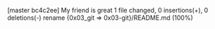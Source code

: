 [master bc4c2ee] My friend is great
 1 file changed, 0 insertions(+), 0 deletions(-)
 rename {0x03_git => 0x03-git}/README.md (100%)
